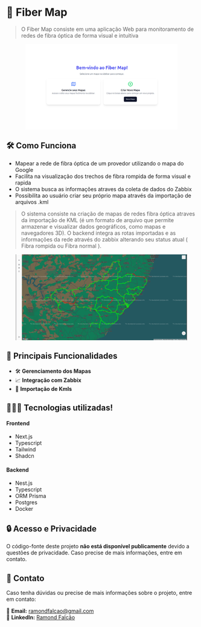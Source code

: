 # 📌 Fiber Map

> O Fiber Map consiste em uma aplicação Web para monitoramento de redes de fibra óptica de forma visual e intuitiva

<div style="width: 100%; display: flex; justify-content: center;">
  <img
    style="width: 80%"
    alt="Fiber map"
    src="./img/Screenshot%20from%202025-03-05%2010-44-32.png"
  >
</div>

## 🛠️ Como Funciona  

- Mapear a rede de fibra óptica de um provedor utilizando o mapa do Google
- Facilita na visualização dos trechos de fibra rompida de forma visual e rapida
- O sistema busca as informações atraves da coleta de dados do Zabbix
- Possibilita ao usuário criar seu próprio mapa através da importação de arquivos .kml

> O sistema consiste na criação de mapas de redes fibra óptica atraves da importação de KML (é um formato de arquivo que permite armazenar e visualizar dados geográficos, como mapas e navegadores 3D). O backend integra as rotas importadas e as informações da rede através do zabbix alterando seu status atual ( Fibra rompida ou Fibra normal ).

<div style="width: 100%; display: flex; justify-content: center;">
  <img
    style="width: 90%"
    alt="Fiber map"
    src="./img/Screenshot%20from%202025-03-05%2010-45-02.png"
  >
</div>

## 🚀 Principais Funcionalidades

- 🛠️ **Gerenciamento dos Mapas**  
- 📈 **Integração com Zabbix**  
- 📁 **Importação de Kmls**

## 👨🏻‍💻 Tecnologias utilizadas!
 #### Frontend
   - Next.js
   - Typescript
   - Tailwind
   - Shadcn
 #### Backend
   - Nest.js
   - Typescript
   - ORM Prisma
   - Postgres
   - Docker


## 🔒 Acesso e Privacidade  

O código-fonte deste projeto **não está disponível publicamente** devido a questões de privacidade. Caso precise de mais informações, entre em contato.

## 📧 Contato  

Caso tenha dúvidas ou precise de mais informações sobre o projeto, entre em contato:  

📩 **Email:** [ramondfalcao@gmail.com](mailto:ramondfalcao@email.com)  
🔗 **LinkedIn:** [Ramond Falcão](https://www.linkedin.com/in/ramond-falcao/)  
